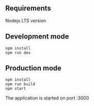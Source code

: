 ## Requirements
Nodejs LTS version

## Development mode
```
npm install
npm run dev
```

## Production mode
```
npm install
npm run build
npm start
```

The application is started on port :3000